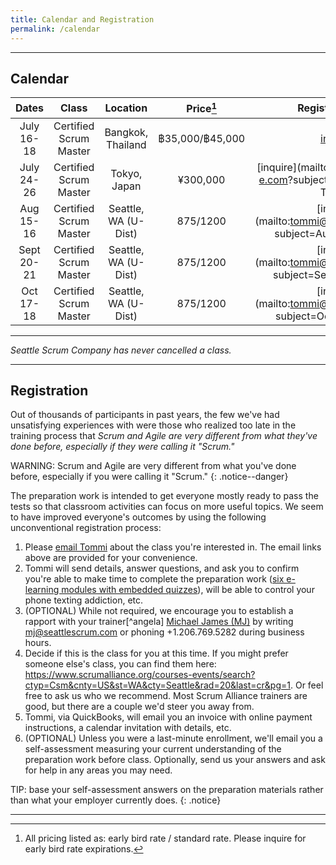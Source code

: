 ```yaml
---
title: Calendar and Registration
permalink: /calendar
---
```


----

## Calendar

| Dates       | Class         |   Location  | Price[^price] | Register/Inquire
| :----------:|:-------------:|:-----------:|:-----:|:---------------:
| July 16-18 | Certified Scrum Master | Bangkok, Thailand | ฿35,000/฿45,000 |[inquire](https://www.eventpop.me/e/3599)
| July 24-26 | Certified Scrum Master | Tokyo, Japan | ¥300,000 |[inquire](mailto:contact-ja@odd-e.com?subject=July 24-26 CSM Tokyo)
| Aug 15-16 | Certified Scrum Master | Seattle, WA (U-Dist) | $875/$1200 |[inquire](mailto:tommi@seattlescrum.com?subject=Aug 15-16 CSM)
| Sept 20-21 | Certified Scrum Master | Seattle, WA (U-Dist) | $875/$1200 |[inquire](mailto:tommi@seattlescrum.com?subject=Sept 20-21 CSM)
| Oct 17-18 | Certified Scrum Master | Seattle, WA (U-Dist) | $875/$1200 |[inquire](mailto:tommi@seattlescrum.com?subject=Oct 17-18 CSM)


----

_Seattle Scrum Company has never cancelled a class._

----

## Registration

Out of thousands of participants in past years, the few we've had unsatisfying experiences with were those who realized too late in the training process that _Scrum and Agile are very different from what they've done before, especially if they were calling it "Scrum."_

WARNING: Scrum and Agile are very different from what you've done before, especially if you were calling it "Scrum."
{: .notice--danger}

The preparation work is intended to get everyone mostly ready to pass the tests so that classroom activities can focus on more useful topics.  We seem to have improved everyone's outcomes by using the following unconventional registration process:

1. Please [email Tommi](mailto:tommi@seattlescrum.com?subject=training) about the class you're interested in.  The email links above are provided for your convenience.
1. Tommi will send details, answer questions, and ask you to confirm you're able to make time to complete the preparation work ([six e-learning modules with embedded quizzes](http://ScrumTrainingSeries.com)), will be able to control your phone texting addiction, etc.
1. (OPTIONAL) While not required, we encourage you to establish a rapport with your trainer[^angela] [Michael James (MJ)](https://www.linkedin.com/in/michaeljamesseattle/) by writing <mj@seattlescrum.com> or phoning +1.206.769.5282 during business hours.
1. Decide if this is the class for you at this time.  If you might prefer someone else's class, you can find them here: <https://www.scrumalliance.org/courses-events/search?ctyp=Csm&cnty=US&st=WA&cty=Seattle&rad=20&last=cr&pg=1>.  Or feel free to ask us who we recommend.  Most Scrum Alliance trainers are good, but there are a couple we'd steer you away from.
1. Tommi, via QuickBooks, will email you an invoice with online payment instructions, a calendar invitation with details, etc.
1. (OPTIONAL) Unless you were a last-minute enrollment, we'll email you a self-assessment measuring your current understanding of the preparation work before class.  Optionally, send us your answers and ask for help in any areas you may need.

TIP: base your self-assessment answers on the preparation materials rather than what your employer currently does.
{: .notice}

----
[^price]: All pricing listed as: early bird rate / standard rate. Please inquire for early bird rate expirations.
